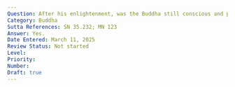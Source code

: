 ```yaml
---
Question: After his enlightenment, was the Buddha still conscious and perceptive.
Category: Buddha
Sutta References: SN 35.232; MN 123
Answer: Yes.
Date Entered: March 11, 2025
Review Status: Not started
Level: 
Priority: 
Number: 
Draft: true
---
```

